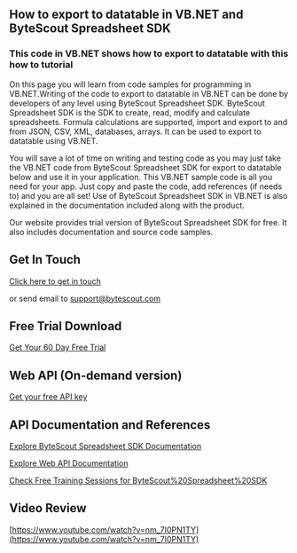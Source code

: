 ## How to export to datatable in VB.NET and ByteScout Spreadsheet SDK

### This code in VB.NET shows how to export to datatable with this how to tutorial

On this page you will learn from code samples for programming in VB.NET.Writing of the code to export to datatable in VB.NET can be done by developers of any level using ByteScout Spreadsheet SDK. ByteScout Spreadsheet SDK is the SDK to create, read, modify and calculate spreadsheets. Formula calculations are supported, import and export to and from JSON, CSV, XML, databases, arrays. It can be used to export to datatable using VB.NET.

You will save a lot of time on writing and testing code as you may just take the VB.NET code from ByteScout Spreadsheet SDK for export to datatable below and use it in your application. This VB.NET sample code is all you need for your app. Just copy and paste the code, add references (if needs to) and you are all set! Use of ByteScout Spreadsheet SDK in VB.NET is also explained in the documentation included along with the product.

Our website provides trial version of ByteScout Spreadsheet SDK for free. It also includes documentation and source code samples.

## Get In Touch

[Click here to get in touch](https://bytescout.zendesk.com/hc/en-us/requests/new?subject=ByteScout%20Spreadsheet%20SDK%20Question)

or send email to [support@bytescout.com](mailto:support@bytescout.com?subject=ByteScout%20Spreadsheet%20SDK%20Question) 

## Free Trial Download

[Get Your 60 Day Free Trial](https://bytescout.com/download/web-installer?utm_source=github-readme)

## Web API (On-demand version)

[Get your free API key](https://pdf.co/documentation/api?utm_source=github-readme)

## API Documentation and References

[Explore ByteScout Spreadsheet SDK Documentation](https://bytescout.com/documentation/index.html?utm_source=github-readme)

[Explore Web API Documentation](https://pdf.co/documentation/api?utm_source=github-readme)

[Check Free Training Sessions for ByteScout%20Spreadsheet%20SDK](https://academy.bytescout.com/)

## Video Review

[https://www.youtube.com/watch?v=nm_7I0PN1TY](https://www.youtube.com/watch?v=nm_7I0PN1TY)